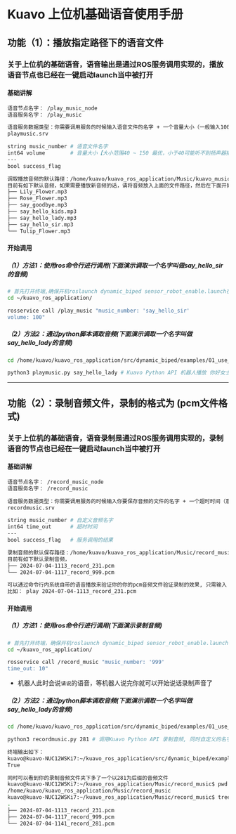 # Kuavo 上位机基础语音使用手册
## 功能（1）：播放指定路径下的语音文件
### 关于上位机的基础语音，语音输出是通过ROS服务调用实现的，播放语音节点也已经在一键启动launch当中被打开
#### 基础讲解
```bash
语音节点名字： /play_music_node
语音服务名字： /play_music

语音服务数据类型：你需要调用服务的时候输入语音文件的名字 + 一个音量大小（一般输入100）即可成功调取到音乐
playmusic.srv

string music_number # 语音文件名字 
int64 volume        # 音量大小【大小范围40 ~ 150 最优，小于40可能听不到扬声器播放】
---
bool success_flag

调取播放音频的默认路径：/home/kuavo/kuavo_ros_application/Music/kuavo_music
目前有如下默认音频，如果需要播放新音频的话，请将音频放入上面的文件路径，然后在下面开始调用放入你新音频的名字
├── Lily_Flower.mp3
├── Rose_Flower.mp3
├── say_goodbye.mp3
├── say_hello_kids.mp3
├── say_hello_lady.mp3
├── say_hello_sir.mp3
└── Tulip_Flower.mp3
```

#### 开始调用
##### （1）方法1：使用ros命令行进行调用(下面演示调取一个名字叫做say_hello_sir的音频)
```bash
# 首先打开终端,确保开机roslaunch dynamic_biped sensor_robot_enable.launch在运行当中
cd ~/kuavo_ros_application/

rosservice call /play_music "music_number: 'say_hello_sir' 
volume: 100"
```

##### （2）方法2：通过python脚本调取音频(下面演示调取一个名字叫做say_hello_lady的音频)
```bash
cd /home/kuavo/kuavo_ros_application/src/dynamic_biped/examples/01_use_music

python3 playmusic.py say_hello_lady # Kuavo Python API 机器人播放 你好女士
```
---
## 功能（2）：录制音频文件，录制的格式为 (pcm文件格式)
### 关于上位机的基础语音，语音录制是通过ROS服务调用实现的，录制语音的节点也已经在一键启动launch当中被打开
#### 基础讲解
```bash
语音节点名字： /record_music_node
语音服务名字： /record_music

语音服务数据类型：你需要调用服务的时候输入你要保存音频的文件的名字 + 一个超时时间（意思就是超过这个时间没有声音就停止录制了）
recordmusic.srv

string music_number # 自定义音频名字
int64 time_out      # 超时时间
---
bool success_flag   # 服务调用的结果

录制音频的默认保存路径：/home/kuavo/kuavo_ros_application/Music/record_music
目前有如下默认录制音频，
├── 2024-07-04-1113_record_231.pcm
└── 2024-07-04-1117_record_999.pcm

可以通过命令行内系统自带的语音播放来验证你的你的pcm音频文件验证录制的效果, 只需输入 play + 你的pcm音频文件
比如： play 2024-07-04-1113_record_231.pcm 
```
#### 开始调用
##### （1）方法1：使用ros命令行进行调用(下面演示录制音频)
```bash
# 首先打开终端，确保开机roslaunch dynamic_biped sensor_robot_enable.launch在运行当中
cd ~/kuavo_ros_application/

rosservice call /record_music "music_number: '999'
time_out: 10" 
```
* 机器人此时会说`请说`的语音，等机器人说完你就可以开始说话录制声音了

##### （2）方法2：通过python脚本调取音频(下面演示调取一个名字叫做say_hello_lady的音频)
```bash
cd /home/kuavo/kuavo_ros_application/src/dynamic_biped/examples/01_use_music

python3 recordmusic.py 281 # 调用Kuavo Python API 录制音频, 同时自定义的名字为281

终端输出如下：
kuavo@kuavo-NUC12WSKi7:~/kuavo_ros_application/src/dynamic_biped/examples/01_use_music$ python3 recordmusic.py 281
True

同时可以看到你的录制音频文件夹下多了一个以281为后缀的音频文件
kuavo@kuavo-NUC12WSKi7:~/kuavo_ros_application/Music/record_music$ pwd
/home/kuavo/kuavo_ros_application/Music/record_music
kuavo@kuavo-NUC12WSKi7:~/kuavo_ros_application/Music/record_music$ tree 
.
├── 2024-07-04-1113_record_231.pcm
├── 2024-07-04-1117_record_999.pcm
└── 2024-07-04-1141_record_281.pcm
```
